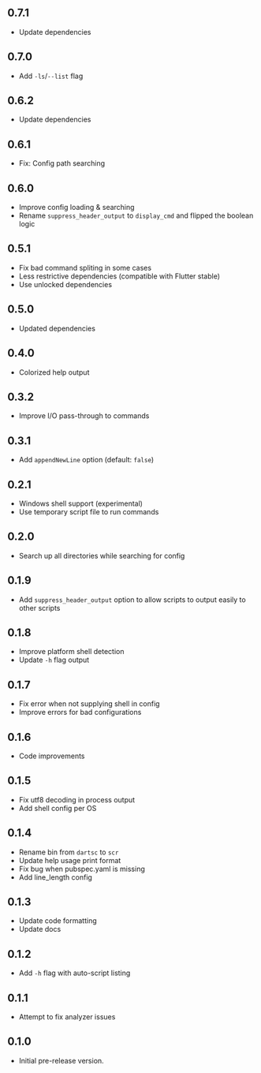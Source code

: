 ## 0.7.1

- Update dependencies

## 0.7.0

- Add `-ls`/`--list` flag

## 0.6.2

- Update dependencies

## 0.6.1

- Fix: Config path searching

## 0.6.0

- Improve config loading & searching
- Rename `suppress_header_output` to `display_cmd` and flipped the boolean logic

## 0.5.1

- Fix bad command spliting in some cases
- Less restrictive dependencies (compatible with Flutter stable)
- Use unlocked dependencies

## 0.5.0

- Updated dependencies

## 0.4.0

- Colorized help output

## 0.3.2

- Improve I/O pass-through to commands

## 0.3.1

- Add `appendNewLine` option (default: `false`)

## 0.2.1

- Windows shell support (experimental)
- Use temporary script file to run commands

## 0.2.0

- Search up all directories while searching for config

## 0.1.9

- Add `suppress_header_output` option to allow scripts to output easily to other scripts

## 0.1.8

- Improve platform shell detection
- Update `-h` flag output

## 0.1.7

- Fix error when not supplying shell in config
- Improve errors for bad configurations

## 0.1.6

- Code improvements

## 0.1.5

- Fix utf8 decoding in process output
- Add shell config per OS

## 0.1.4

- Rename bin from `dartsc` to `scr`
- Update help usage print format
- Fix bug when pubspec.yaml is missing
- Add line_length config

## 0.1.3

- Update code formatting
- Update docs

## 0.1.2

- Add `-h` flag with auto-script listing

## 0.1.1

- Attempt to fix analyzer issues

## 0.1.0

- Initial pre-release version.
